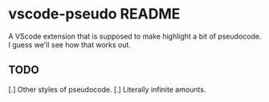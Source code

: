 # vscode-pseudo README

A VScode extension that is supposed to make highlight a bit of pseudocode. I guess we'll see how that works out.

## TODO

[.] Other styles of pseudocode.
[.] Literally infinite amounts.
